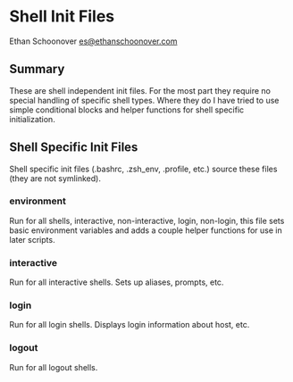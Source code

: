 # Shell Init Files

Ethan Schoonover <es@ethanschoonover.com>

## Summary

These are shell independent init files. For the most part they require
no special handling of specific shell types. Where they do I have tried
to use simple conditional blocks and helper functions for shell specific
initialization.

## Shell Specific Init Files

Shell specific init files (.bashrc, .zsh_env, .profile, etc.) source
these files (they are not symlinked).

### environment

Run for all shells, interactive, non-interactive, login, non-login, this
file sets basic environment variables and adds a couple helper functions
for use in later scripts.

### interactive

Run for all interactive shells. Sets up aliases, prompts, etc.

### login

Run for all login shells. Displays login information about host, etc.

### logout

Run for all logout shells.

